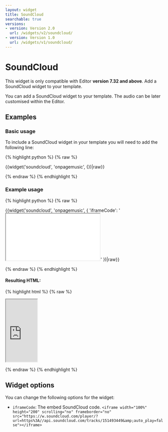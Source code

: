 ```yaml
---
layout: widget
title: SoundCloud
searchable: true
versions:
- version: Version 2.0
  url: /widgets/v2/soundcloud/
- version: Version 1.0
  url: /widgets/v1/soundcloud/
---
```


# SoundCloud

This widget is only compatible with Editor **version 7.32 and above**. Add a SoundCloud widget to your template.

You can add a SoundCloud widget to your template. The audio can be later customised within the Editor.

## Examples

### Basic usage

To include a SoundCloud widget in your template you will need to add the following line:

{% highlight python %}
{% raw %}

{{widget('soundcloud', 'onpagemusic', {})|raw}}

{% endraw %}
{% endhighlight %}

### Example usage

{% highlight python %}
{% raw %}

{{widget('soundcloud', 'onpagemusic', {
  'iframeCode': '<iframe src="..."></iframe>'
})|raw}}

{% endraw %}
{% endhighlight %}

#### Resulting HTML:

{% highlight html %}
{% raw %}

<div id="page-zones__template-widgets__onpagemusic" data-name="soundcloud" class="widget  widget--template-widget">
  <div class="bk-soundcloud  soundcloud  widget__soundcloud">
    <div class="embed-wrap  embed-wrap--audio  soundcloud__embed-wrap">
      <iframe width="100" height="200" src="https://w.soundcloud.com/player/?url=https%3A//api.soundcloud.com/tracks/151493449&amp;auto_play=false"></iframe>
    </div>
  </div>
</div>

{% endraw %}
{% endhighlight %}

## Widget options

You can change the following options for the widget:

* `iframeCode`: The embed SoundCloud code.
  `<iframe width="100%" height="200" scrolling="no" frameborder="no" src="https://w.soundcloud.com/player/?url=https%3A//api.soundcloud.com/tracks/151493449&amp;auto_play=false"></iframe>`
